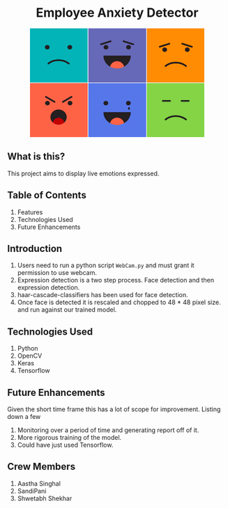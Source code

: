 <h1 align="center"> Employee Anxiety Detector </h1>

<div align="center">
    <img src="https://github.com/Shwetabh1/Employee-Anxiety-Detector/blob/master/Emotions.png" alt="Essential JavaScript" width="400" height="250"/>
  <br>
</div>


## What is this?
This project aims to display live emotions expressed.

## Table of Contents
1. Features
1. Technologies Used
1. Future Enhancements

## Introduction
1. Users need to run a python script `WebCam.py` and must grant it permission to use webcam.
1. Expression detection is a two step process. Face detection and then expression detection.
1. haar-cascade-classifiers has been used for face detection.
1. Once face is detected it is rescaled and chopped to 48 * 48 pixel size. and run against our trained model.

## Technologies Used
1. Python
1. OpenCV
1. Keras
1. Tensorflow

## Future Enhancements
Given the short time frame this has a lot of scope for improvement. Listing down a few
1. Monitoring over a period of time and generating report off of it.
1. More rigorous training of the model.
1. Could have just used Tensorflow.

## Crew Members
1. Aastha Singhal
1. SandiPani
1. Shwetabh Shekhar

